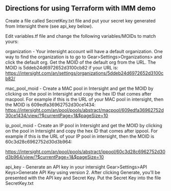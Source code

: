 
Directions for using Terraform with IMM demo
--------------------------------------------

Create a file called SecretKey.txt file and put your secret key generated from Intersight there (see api_key below).

Edit variables.tf file and change the following variables/MOIDs to match yours:

organization - Your intersight account will have a default organization. One way to find the 
organization is to go to Gear>Settings>Organizations> and click the default org. Get the MOID 
of the default org from the URL. The MOID is 5ddeb24d6972652d3100cb82 if your URL is:
https://intersight.com/an/settings/organizations/5ddeb24d6972652d3100cb82/

mac_pool_moid - Create a MAC pool in Intersight and get the MOID by clicking on the pool 
in Intersight and copy the hex ID that comes after macpool. For example if this is the URL 
of your MAC pool in intersight, then the MOID is 609edfa36962752d30ce1434:
https://intersight.com/an/pool/pools/abstract/macpool/609edfa36962752d30ce1434/view/?$currentPage=1&$pageSize=10 

ip_pool_moid - Create an IP pool in Intersight and get the MOID by clicking on the pool 
in Intersight and copy the hex ID that comes after ippool. For example if this is the URL 
of your IP pool in intersight, then the MOID is 60c3d28c6962752d30d3b964:

https://intersight.com/an/pool/pools/abstract/ippool/60c3d28c6962752d30d3b964/view/?$currentPage=1&$pageSize=10


api_key - Generate an API key in your intersight Gear>Settings>API Keys>Generate API Key using version 2. 
After clicking Generate, you'll be presented with the API key and Secret Key. Put the Secret Key into the file SecretKey.txt
